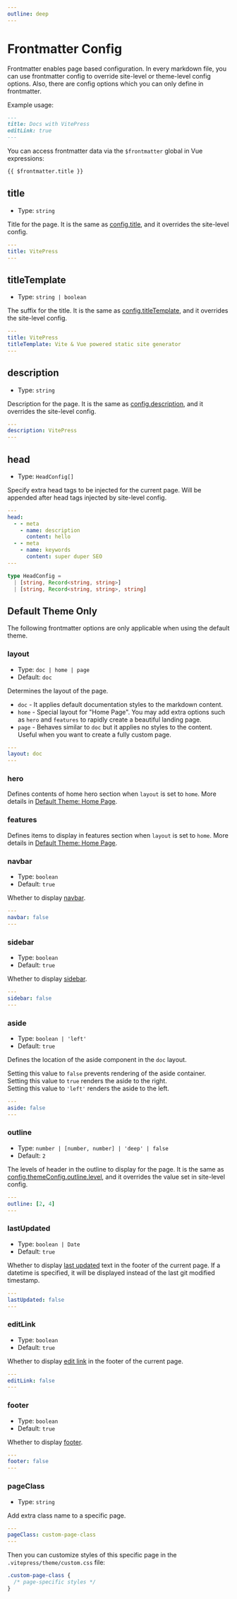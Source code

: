 ```yaml
---
outline: deep
---
```


# Frontmatter Config

Frontmatter enables page based configuration. In every markdown file, you can use frontmatter config to override site-level or theme-level config options. Also, there are config options which you can only define in frontmatter.

Example usage:

```md
---
title: Docs with VitePress
editLink: true
---
```

You can access frontmatter data via the `$frontmatter` global in Vue expressions:

```md
{{ $frontmatter.title }}
```

## title

- Type: `string`

Title for the page. It is the same as [config.title](./site-config#title), and it overrides the site-level config.

```yaml
---
title: VitePress
---
```

## titleTemplate

- Type: `string | boolean`

The suffix for the title. It is the same as [config.titleTemplate](./site-config#titletemplate), and it overrides the site-level config.

```yaml
---
title: VitePress
titleTemplate: Vite & Vue powered static site generator
---
```

## description

- Type: `string`

Description for the page. It is the same as [config.description](./site-config#description), and it overrides the site-level config.

```yaml
---
description: VitePress
---
```

## head

- Type: `HeadConfig[]`

Specify extra head tags to be injected for the current page. Will be appended after head tags injected by site-level config.

```yaml
---
head:
  - - meta
    - name: description
      content: hello
  - - meta
    - name: keywords
      content: super duper SEO
---
```

```ts
type HeadConfig =
  | [string, Record<string, string>]
  | [string, Record<string, string>, string]
```

## Default Theme Only

The following frontmatter options are only applicable when using the default theme.

### layout

- Type: `doc | home | page`
- Default: `doc`

Determines the layout of the page.

- `doc` - It applies default documentation styles to the markdown content.
- `home` - Special layout for "Home Page". You may add extra options such as `hero` and `features` to rapidly create a beautiful landing page.
- `page` - Behaves similar to `doc` but it applies no styles to the content. Useful when you want to create a fully custom page.

```yaml
---
layout: doc
---
```

### hero <Badge type="info" text="home page only" />

Defines contents of home hero section when `layout` is set to `home`. More details in [Default Theme: Home Page](./default-theme-home-page).

### features <Badge type="info" text="home page only" />

Defines items to display in features section when `layout` is set to `home`. More details in [Default Theme: Home Page](./default-theme-home-page).

### navbar

- Type: `boolean`
- Default: `true`

Whether to display [navbar](./default-theme-nav).

```yaml
---
navbar: false
---
```

### sidebar

- Type: `boolean`
- Default: `true`

Whether to display [sidebar](./default-theme-sidebar).

```yaml
---
sidebar: false
---
```

### aside

- Type: `boolean | 'left'`
- Default: `true`

Defines the location of the aside component in the `doc` layout.

Setting this value to `false` prevents rendering of the aside container.\
Setting this value to `true` renders the aside to the right.\
Setting this value to `'left'` renders the aside to the left.

```yaml
---
aside: false
---
```

### outline

- Type: `number | [number, number] | 'deep' | false`
- Default: `2`

The levels of header in the outline to display for the page. It is the same as [config.themeConfig.outline.level](./default-theme-config#outline), and it overrides the value set in site-level config.

```yaml
---
outline: [2, 4]
---
```

### lastUpdated

- Type: `boolean | Date`
- Default: `true`

Whether to display [last updated](./default-theme-last-updated) text in the footer of the current page. If a datetime is specified, it will be displayed instead of the last git modified timestamp.

```yaml
---
lastUpdated: false
---
```

### editLink

- Type: `boolean`
- Default: `true`

Whether to display [edit link](./default-theme-edit-link) in the footer of the current page.

```yaml
---
editLink: false
---
```

### footer

- Type: `boolean`
- Default: `true`

Whether to display [footer](./default-theme-footer).

```yaml
---
footer: false
---
```

### pageClass

- Type: `string`

Add extra class name to a specific page.

```yaml
---
pageClass: custom-page-class
---
```

Then you can customize styles of this specific page in the `.vitepress/theme/custom.css` file:

```css
.custom-page-class {
  /* page-specific styles */
}
```
